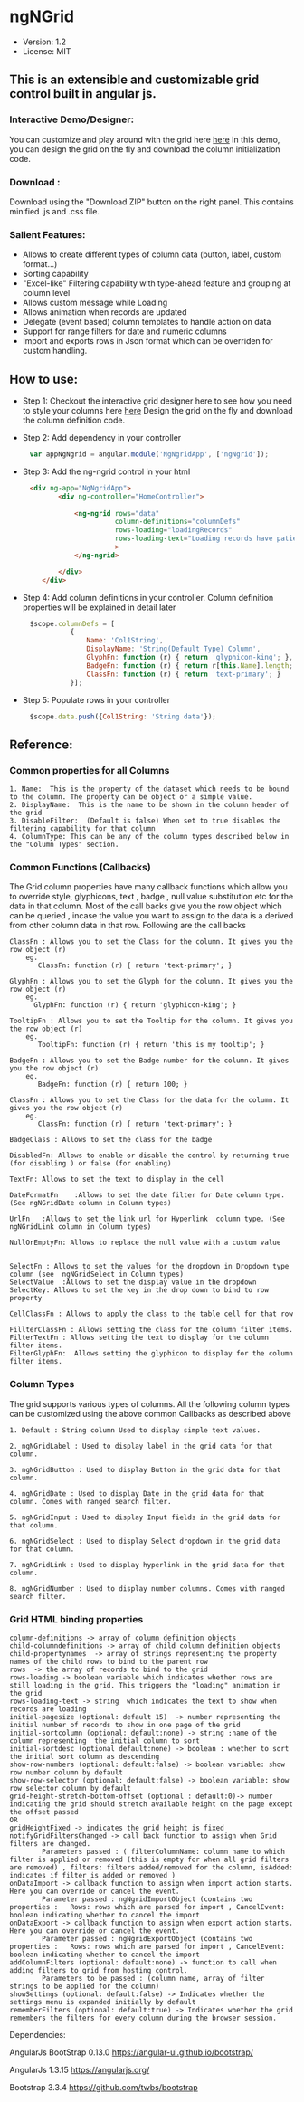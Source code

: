 # ngNGrid
 * Version: 1.2
 * License: MIT

## This is an extensible and customizable grid control built in angular js.

### Interactive Demo/Designer: 
You can customize and play around with the grid here [here](https://nikhilogic.github.io/)
In this demo, you can design the grid on the fly and download the column initialization code.

### Download :
Download using the "Download ZIP" button on the right panel. This contains minified .js and .css file.

### Salient Features:
 - Allows to create different types of column data (button, label, custom format...)
 - Sorting capability
 - "Excel-like" Filtering capability with type-ahead feature and grouping at column level
 - Allows custom message while Loading
 - Allows animation when records are updated
 - Delegate (event based) column templates to handle action on data
 - Support for range filters for date and numeric columns
 - Import and exports rows in Json format which can be overriden for custom handling.

## How to use:
 
* Step 1: Checkout the interactive grid designer here to see how you need to style your columns here [here](https://nikhilogic.github.io/) 
Design the grid on the fly and download the column definition code.
 
* Step 2: Add dependency in your controller
```javascript
	 var appNgNgrid = angular.module('NgNgridApp', ['ngNgrid']);
 ```
* Step 3: Add the ng-ngrid control in your html	
```html
	 <div ng-app="NgNgridApp">
			<div ng-controller="HomeController">
			  
				<ng-ngrid rows="data"
						  column-definitions="columnDefs"						 
						  rows-loading="loadingRecords"
						  rows-loading-text="Loading records have patience"						  
						  >
				</ng-ngrid>

			</div>
		</div>
 ```
* Step 4: Add column definitions in your controller. Column definition properties will be explained in detail later
```javascript
	 $scope.columnDefs = [
			   {
				   Name: 'Col1String',
				   DisplayName: 'String(Default Type) Column',
				   GlyphFn: function (r) { return 'glyphicon-king'; },
				   BadgeFn: function (r) { return r[this.Name].length; },
				   ClassFn: function (r) { return 'text-primary'; }
			   }];
```			   
* Step 5: Populate rows in your controller
```javascript
	 $scope.data.push({Col1String: 'String data'});
```
 
## Reference:

### Common properties for all Columns
	1. Name:  This is the property of the dataset which needs to be bound to the column. The property can be object or a simple value.
	2. DisplayName:  This is the name to be shown in the column header of the grid	
	3. DisableFilter:  (Default is false) When set to true disables the filtering capability for that column
	4. ColumnType: This can be any of the column types described below in the "Column Types" section.

### Common Functions (Callbacks)
The Grid column properties have many callback functions which allow you to override style, glyphicons, text , badge , null value substitution etc for the data in that column.
Most of the call backs give you the row object which can be queried , incase the value you want to assign to the data is a derived from other column data in that row.
Following are the call backs


	ClassFn : Allows you to set the Class for the column. It gives you the row object (r)
		eg. 
		   ClassFn: function (r) { return 'text-primary'; }

	GlyphFn : Allows you to set the Glyph for the column. It gives you the row object (r)
		eg. 
		  GlyphFn: function (r) { return 'glyphicon-king'; }
		  
	TooltipFn : Allows you to set the Tooltip for the column. It gives you the row object (r)
		eg. 
		   TooltipFn: function (r) { return 'this is my tooltip'; }

	BadgeFn : Allows you to set the Badge number for the column. It gives you the row object (r)
		eg. 
		   BadgeFn: function (r) { return 100; }

	ClassFn : Allows you to set the Class for the data for the column. It gives you the row object (r)
		eg. 
		   ClassFn: function (r) { return 'text-primary'; }	   

	BadgeClass : Allows to set the class for the badge
	
	DisabledFn: Allows to enable or disable the control by returning true (for disabling ) or false (for enabling)
	
	TextFn: Allows to set the text to display in the cell 
	
	DateFormatFn	:Allows to set the date filter for Date column type. (See ngNGridDate column in Column types)
	
	UrlFn	:Allows to set the link url for Hyperlink  column type. (See ngNGridLink column in Column types)
	
	NullOrEmptyFn: Allows to replace the null value with a custom value
	
	
	SelectFn : Allows to set the values for the dropdown in Dropdown type column (see  ngNGridSelect in Column types)
	SelectValue  :Allows to set the display value in the dropdown	
	SelectKey: Allows to set the key in the drop down to bind to row property
	
	CellClassFn : Allows to apply the class to the table cell for that row
	
	FillterClassFn : Allows setting the class for the column filter items.
	FilterTextFn : Allows setting the text to display for the column filter items. 
	FilterGlyphFn:  Allows setting the glyphicon to display for the column filter items. 
	
	
### Column Types
The grid supports various types of columns.
All the following column types can be customized using the above common Callbacks as described above

	1. Default : String column Used to display simple text values.      
	   
	2. ngNGridLabel : Used to display label in the grid data for that column.

	3. ngNGridButton : Used to display Button in the grid data for that column.

	4. ngNGridDate : Used to display Date in the grid data for that column. Comes with ranged search filter.

	5. ngNGridInput : Used to display Input fields in the grid data for that column.

	6. ngNGridSelect : Used to display Select dropdown in the grid data for that column.

	7. ngNGridLink : Used to display hyperlink in the grid data for that column.
	
	8. ngNGridNumber : Used to display number columns. Comes with ranged search filter.
	
 
 
### Grid HTML binding properties
	
	column-definitions -> array of column definition objects
	child-columndefinitions -> array of child column definition objects
	child-propertynames  -> array of strings representing the property names of the child rows to bind to the parent row
	rows  -> the array of records to bind to the grid
	rows-loading -> boolean variable which indicates whether rows are still loading in the grid. This triggers the "loading" animation in the grid
	rows-loading-text -> string  which indicates the text to show when records are loading					  	
	initial-pagesize (optional: default 15)  -> number representing the initial number of records to show in one page of the grid
	initial-sortcolumn (optional: default:none) -> string ;name of the column representing  the initial column to sort 
	initial-sortdesc (optional default:none) -> boolean : whether to sort the initial sort column as descending                      
	show-row-numbers (optional: default:false) -> boolean variable: show row number column by default
	show-row-selector (optional: default:false) -> boolean variable: show row selector column by default	
	grid-height-stretch-bottom-offset (optional : default:0)-> number indicating the grid should stretch available height on the page except the offset passed
	OR
	gridHeightFixed -> indicates the grid height is fixed 
	notifyGridFiltersChanged -> call back function to assign when Grid filters are changed.
			Parameters passed : ( filterColumnName: column name to which filter is applied or removed (this is empty for when all grid filters are removed) , filters: filters added/removed for the column, isAdded: indicates if filter is added or removed )
	onDataImport -> callback function to assign when import action starts. Here you can override or cancel the event.
			Parameter passed : ngNgridImportObject (contains two properties :   Rows: rows which are parsed for import , CancelEvent: boolean indicating whether to cancel the import
	onDataExport -> callback function to assign when export action starts. Here you can override or cancel the event.
			Parameter passed : ngNgridExportObject (contains two properties :   Rows: rows which are parsed for import , CancelEvent: boolean indicating whether to cancel the import
	addColumnFilters (optional: default:none) -> function to call when adding filters to grid from hosting control.
			Parameters to be passed : (column name, array of filter strings to be applied for the column)
	showSettings (optional: default:false) -> Indicates whether the settings menu is expanded initially by default
	rememberFilters (optional: default:true) -> Indicates whether the grid remembers the filters for every column during the browser session.
	
   
Dependencies:

 AngularJs BootStrap 0.13.0  https://angular-ui.github.io/bootstrap/ 

 AngularJs 1.3.15 https://angularjs.org/
 
 Bootstrap 3.3.4 https://github.com/twbs/bootstrap
 
 


